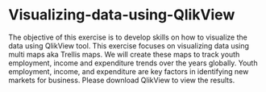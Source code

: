 # Visualizing-data-using-QlikView
The objective of this exercise is to develop skills on how to visualize the data using QlikView tool.  This exercise focuses on visualizing data using multi maps aka Trellis maps. We will create these maps to track youth employment, income and expenditure trends over the years globally. Youth employment, income, and expenditure are key factors in identifying new markets for business.
Please download QlikView to view the results. 
